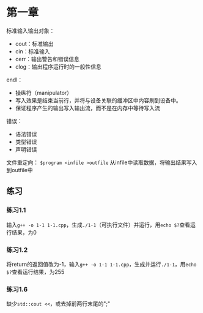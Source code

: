 # 第一章

标准输入输出对象：
- cout：标准输出
- cin：标准输入
- cerr：输出警告和错误信息
- clog：输出程序运行时的一般性信息

endl：
- 操纵符（manipulator）
- 写入效果是结束当前行，并将与设备关联的缓冲区中内容刷到设备中。
- 保证程序产生的输出写入输出流，而不是在内存中等待写入流

错误：
- 语法错误
- 类型错误
- 声明错误

文件重定向：
`$program <infile >outfile` 从infile中读取数据，将输出结果写入到outfile中

## 练习
### 练习1.1
输入`g++ -o 1-1 1-1.cpp`，生成`./1-1`（可执行文件）并运行，用`echo $?`查看运行结果，为0

### 练习1.2
将return的返回值改为-1，输入`g++ -o 1-1 1-1.cpp`，生成并运行`./1-1`，用`echo $?`查看运行结果，为255

### 练习1.6
缺少`std::cout <<`，或去掉前两行末尾的";"
